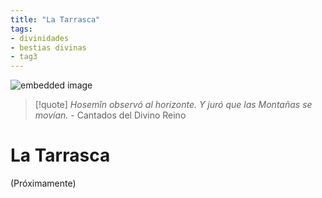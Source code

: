 ```yaml
---
title: "La Tarrasca"
tags:
- divinidades
- bestias divinas
- tag3
---
```

![embedded image](https://assets.legendkeeper.com/127ea69e-67ae-47ae-8ce9-0dd55b5b73b2.png "Attachment")

>[!quote]
> _Hosemîn observó al horizonte. Y juró que las Montañas se movían._
>\- Cantados del Divino Reino

# La Tarrasca

(Próximamente)